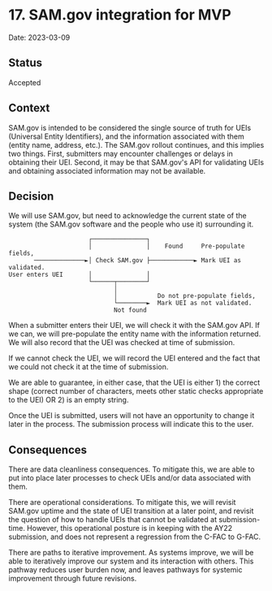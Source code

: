 # 17. SAM.gov integration for MVP

Date: 2023-03-09

## Status

Accepted

## Context

SAM.gov is intended to be considered the single source of truth for UEIs (Universal Entity Identifiers), and the information associated with them (entity name, address, etc.). The SAM.gov rollout continues, and this implies two things. First, submitters may encounter challenges or delays in obtaining their UEI. Second, it may be that SAM.gov's API for validating UEIs and obtaining associated information may not be available. 

## Decision

We will use SAM.gov, but need to acknowledge the current state of the system (the SAM.gov software and the people who use it) surrounding it.


```
                      ┌───────────────┐
                      │               │    Found     Pre-populate fields,
       ──────────────►│ Check SAM.gov ├────────────► Mark UEI as validated.
User enters UEI       │               │
                      └──────┬────────┘
                             │
                             │           Do not pre-populate fields,
                             └────────►  Mark UEI as not validated.
                             Not found
```

When a submitter enters their UEI, we will check it with the SAM.gov API. If we can, we will pre-populate the entity name with the information returned. We will also record that the UEI was checked at time of submission.

If we cannot check the UEI, we will record the UEI entered and the fact that we could not check it at the time of submission.

We are able to guarantee, in either case, that the UEI is either 1) the correct shape (correct number of characters, meets other static checks appropriate to the UEI) OR 2) is an empty string. 

Once the UEI is submitted, users will not have an opportunity to change it later in the process. The submission process will indicate this to the user.

## Consequences

There are data cleanliness consequences. To mitigate this, we are able to put into place later processes to check UEIs and/or data associated with them.

There are operational considerations. To mitigate this, we will revisit SAM.gov uptime and the state of UEI transition at a later point, and revisit the question of how to handle UEIs that cannot be validated at submission-time. However, this operational posture is in keeping with the AY22 submission, and does not represent a regression from the C-FAC to G-FAC.

There are paths to iterative improvement. As systems improve, we will be able to iteratively improve our system and its interaction with others. This pathway reduces user burden now, and leaves pathways for systemic improvement through future revisions.
